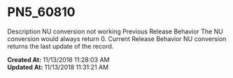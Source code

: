 # PN5_60810

Description NU conversion not working Previous Release Behavior The NU conversion would always return 0. Current Release Behavior NU conversion returns the last update of the record.  

**Created At:** 11/13/2018 11:28:03 AM  
**Updated At:** 11/13/2018 11:31:21 AM  

